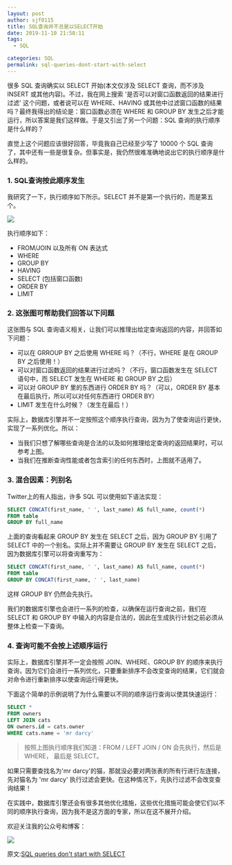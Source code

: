 ```yaml
---
layout: post
author: sjf0115
title: SQL查询并不总是以SELECT开始
date: 2019-11-10 21:58:11
tags:
  - SQL

categories: SQL
permalink: sql-queries-dont-start-with-select
---
```


很多 SQL 查询确实以 SELECT 开始(本文仅涉及 SELECT 查询，而不涉及 INSERT 或其他内容)。不过，我在网上搜索 '是否可以对窗口函数返回的结果进行过滤' 这个问题，或者说可以在 WHERE、HAVING 或其他中过滤窗口函数的结果吗？最终我得出的结论是：窗口函数必须在 WHERE 和 GROUP BY 发生之后才能运行，所以答案是我们这样做。于是又引出了另一个问题：SQL 查询的执行顺序是什么样的？

直觉上这个问题应该很好回答，毕竟我自己已经至少写了 10000 个 SQL 查询了，其中还有一些是很复杂。但事实是，我仍然很难准确地说出它的执行顺序是什么样的。

### 1. SQL查询按此顺序发生

我研究了一下，执行顺序如下所示。SELECT 并不是第一个执行的，而是第五个。

![](1)

执行顺序如下：
- FROM/JOIN 以及所有 ON 表达式
- WHERE
- GROUP BY
- HAVING
- SELECT (包括窗口函数)
- ORDER BY
- LIMIT

### 2. 这张图可帮助我们回答以下问题

这张图与 SQL 查询语义相关，让我们可以推理出给定查询返回的内容，并回答如下问题：
- 可以在 GRROUP BY 之后使用 WHERE 吗？（不行，WHERE 是在 GROUP BY 之后使用！）
- 可以对窗口函数返回的结果进行过滤吗？（不行，窗口函数发生在 SELECT 语句中，而 SELECT 发生在 WHERE 和 GROUP BY 之后）
- 可以对 GROUP BY 里的东西进行 ORDER BY 吗？（可以，ORDER BY 基本在最后执行，所以可以对任何东西进行 ORDER BY）
- LIMIT 发生在什么时候？（发生在最后！）

实际上，数据库引擎并不一定按照这个顺序执行查询，因为为了使查询运行更快，实现了一系列优化。所以：
- 当我们只想了解哪些查询是合法的以及如何推理给定查询的返回结果时，可以参考上图。
- 当我们在推断查询性能或者包含索引的任何东西时，上图就不适用了。

### 3. 混合因素：列别名

Twitter上的有人指出，许多 SQL 可以使用如下语法实现：
```sql
SELECT CONCAT(first_name, ' ', last_name) AS full_name, count(*)
FROM table
GROUP BY full_name
```
上面的查询看起来 GROUP BY 发生在 SELECT 之后，因为 GROUP BY 引用了 SELECT 中的一个别名。实际上并不需要让 GROUP BY 发生在 SELECT 之后，因为数据库引擎可以将查询重写为：
```sql
SELECT CONCAT(first_name, ' ', last_name) AS full_name, count(*)
FROM table
GROUP BY CONCAT(first_name, ' ', last_name)
```
这样 GROUP BY 仍然会先执行。

我们的数据库引擎也会进行一系列的检查，以确保在运行查询之前，我们在 SELECT 和 GROUP BY 中输入的内容是合法的，因此在生成执行计划之前必须从整体上检查一下查询。

### 4. 查询可能不会按上述顺序运行

实际上，数据库引擎并不一定会按照 JOIN、WHERE、GROUP BY 的顺序来执行查询，因为它们会进行一系列优化，只要重新排序不会改变查询的结果，它们就会对命令进行重新排序以使查询运行得更快。

下面这个简单的示例说明了为什么需要以不同的顺序运行查询以使其快速运行：
```sql
SELECT *
FROM owners
LEFT JOIN cats
ON owners.id = cats.owner
WHERE cats.name = 'mr darcy'
```
> 按照上图执行顺序我们知道：FROM / LEFT JOIN / ON 会先执行，然后是 WHERE， 最后是 SELECT。

如果只需要查找名为'mr darcy'的猫，那就没必要对两张表的所有行进行左连接，先对猫名为 'mr darcy' 执行过滤会更快。在这种情况下，先执行过滤不会改变查询结果！

在实践中，数据库引擎还会有很多其他优化措施，这些优化措施可能会使它们以不同的顺序执行查询，因为我不是这方面的专家，所以在这不展开介绍。

欢迎关注我的公众号和博客：

![](https://github.com/sjf0115/PubLearnNotes/blob/master/image/Other/smartsi.jpg?raw=true)

原文:[SQL queries don't start with SELECT](https://jvns.ca/blog/2019/10/03/sql-queries-don-t-start-with-select/)
